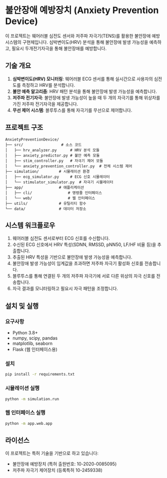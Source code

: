 # 불안장애 예방장치 (Anxiety Prevention Device)

이 프로젝트는 웨어러블 심전도 센서와 저주파 자극기(TENS)를 활용한 불안장애 예방 시스템의 구현체입니다. 심박변이도(HRV) 분석을 통해 불안장애 발생 가능성을 예측하고, 필요시 두개전기자극을 통해 불안장애를 예방합니다.

## 기술 개요

1. **심박변이도(HRV) 모니터링**: 웨어러블 ECG 센서를 통해 실시간으로 사용자의 심전도를 측정하고 HRV를 분석합니다.
2. **불안 예측 알고리즘**: HRV 패턴 분석을 통해 불안장애 발생 가능성을 예측합니다.
3. **저주파 전기자극**: 불안장애 발생 가능성이 높을 때 두 개의 자극기를 통해 위상차를 가진 저주파 전기자극을 제공합니다.
4. **무선 제어 시스템**: 블루투스를 통해 자극기를 무선으로 제어합니다.

## 프로젝트 구조

```
AnxietyPreventionDevice/
├── src/                 # 소스 코드
│   ├── hrv_analyzer.py      # HRV 분석 모듈
│   ├── anxiety_predictor.py # 불안 예측 모듈
│   ├── stim_controller.py   # 자극기 제어 모듈
│   └── anxiety_prevention_controller.py  # 전체 시스템 제어
├── simulation/         # 시뮬레이션 환경
│   ├── ecg_simulator.py     # ECG 신호 시뮬레이터
│   └── stimulator_simulator.py  # 자극기 시뮬레이터
├── app/                # 애플리케이션
│   ├── cli/                # 명령줄 인터페이스
│   └── web/                # 웹 인터페이스
├── utils/              # 유틸리티 함수
└── data/               # 데이터 저장소
```

## 시스템 워크플로우

1. 웨어러블 심전도 센서로부터 ECG 신호를 수신합니다.
2. 수신된 ECG 신호에서 HRV 특성(SDNN, RMSSD, pNN50, LF/HF 비율 등)을 추출합니다.
3. 추출된 HRV 특성을 기반으로 불안장애 발생 가능성을 예측합니다.
4. 불안장애 발생 가능성이 임계값을 초과하면 저주파 자극기 활성화 신호를 전송합니다.
5. 블루투스를 통해 연결된 두 개의 저주파 자극기에 서로 다른 위상의 자극 신호를 전송합니다.
6. 자극 결과를 모니터링하고 필요시 자극 패턴을 조정합니다.

## 설치 및 실행

### 요구사항
- Python 3.8+
- numpy, scipy, pandas
- matplotlib, seaborn
- Flask (웹 인터페이스용)

### 설치
```bash
pip install -r requirements.txt
```

### 시뮬레이션 실행
```bash
python -m simulation.run
```

### 웹 인터페이스 실행
```bash
python -m app.web.app
```

## 라이선스

이 프로젝트는 특허 기술을 기반으로 하고 있습니다:
- 불안장애 예방장치 (특허 출원번호: 10-2020-0085095)
- 저주파 자극기 제어장치 (등록특허 10-2459338)
